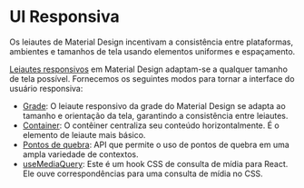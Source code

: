 # UI Responsiva

<p class="description">Os leiautes de Material Design incentivam a consistência entre plataformas, ambientes e tamanhos de tela usando elementos uniformes e espaçamento.</p>

[Leiautes responsivos](https://material.io/design/layout/responsive-layout-grid.html) em Material Design adaptam-se a qualquer tamanho de tela possível. Fornecemos os seguintes modos para tornar a interface do usuário responsiva:

- [Grade](/material/react-grid/): O leiaute responsivo da grade do Material Design se adapta ao tamanho e orientação da tela, garantindo a consistência entre leiautes.
- [Container](/material/react-container/): O contêiner centraliza seu conteúdo horizontalmente. É o elemento de leiaute mais básico.
- [Pontos de quebra](/material/customization/breakpoints/): API que permite o uso de pontos de quebra em uma ampla variedade de contextos.
- [useMediaQuery](/material/react-use-media-query/): Este é um hook CSS de consulta de mídia para React. Ele ouve correspondências para uma consulta de mídia no CSS.
